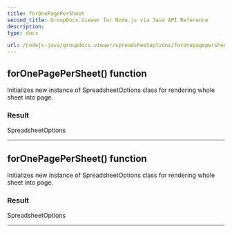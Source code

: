 ```yaml
---
title: forOnePagePerSheet
second_title: GroupDocs.Viewer for Node.js via Java API Reference
description: 
type: docs

url: /nodejs-java/groupdocs.viewer/spreadsheetoptions/foronepagepersheet/
---
```


## forOnePagePerSheet()  function

 Initializes new instance of  SpreadsheetOptions class for rendering whole sheet into page.
 

### Result
SpreadsheetOptions


---


## forOnePagePerSheet()  function

 Initializes new instance of  SpreadsheetOptions class for rendering whole sheet into page.
 

### Result
SpreadsheetOptions


---



